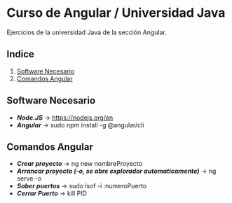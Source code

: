 # Curso de Angular / Universidad Java
Ejercicios de la universidad Java de la sección Angular.
## Indice   
1. [Software Necesario](#id1)
2. [Comandos Angular](#id2)
## Software Necesario<a name="id1"></a>
* _**Node.JS**_ -> https://nodejs.org/en
* _**Angular**_ -> sudo npm install -g @angular/cli
## Comandos Angular<a name="id2"></a>
* _**Crear proyecto**_ -> ng new nombreProyecto
* _**Arrancar proyecto (-o, se abre explorador automaticamente)**_ -> ng serve -o
* _**Saber puertos**_ -> sudo lsof -i :numeroPuerto
* _**Cerrar Puerto**_ -> kill PID 
